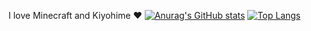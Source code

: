 I love Minecraft and Kiyohime ♥
[![Anurag's GitHub stats](https://github-readme-stats.vercel.app/api?username=ianiiaannn&count_private=true&show_icons=true)](https://github.com/anuraghazra/github-readme-stats)
[![Top Langs](https://github-readme-stats.vercel.app/api/top-langs/?username=ianiiaannn&langs_count=10&hide=css,scss,sass)](https://github.com/anuraghazra/github-readme-stats)
